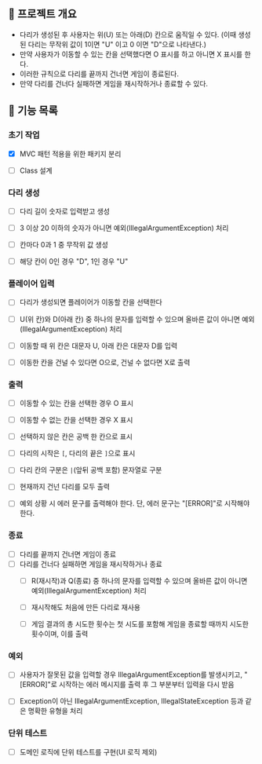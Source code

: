 ## 🎯 프로젝트 개요
- 다리가 생성된 후 사용자는 위(U) 또는 아래(D) 칸으로 움직일 수 있다.
(이때 생성된 다리는 무작위 값이 1이면 "U" 이고 0 이면 "D"으로 나타낸다.)
- 만약 사용자가 이동할 수 있는 칸을 선택했다면 O 표시를 하고 아니면 X 표시를 한다.
- 이러한 규칙으로 다리를 끝까지 건너면 게임이 종료된다.
- 만약 다리를 건너다 실패하면 게임을 재시작하거나 종료할 수 있다.

## 🚀 기능 목록
### 초기 작업
- [x] MVC 패턴 적용을 위한 패키지 분리
- [ ] Class 설계


### 다리 생성
- [ ] 다리 길이 숫자로 입력받고 생성
- [ ] 3 이상 20 이하의 숫자가 아니면 예외(IllegalArgumentException) 처리
- [ ] 칸마다 0과 1 중 무작위 값 생성 
- [ ] 해당 칸이 0인 경우 "D", 1인 경우 "U"
  

### 플레이어 입력
- [ ] 다리가 생성되면 플레이어가 이동할 칸을 선택한다
- [ ]  U(위 칸)와 D(아래 칸) 중 하나의 문자를 입력할 수 있으며 올바른 값이 아니면 예외(IllegalArgumentException) 처리
- [ ] 이동할 때 위 칸은 대문자 U, 아래 칸은 대문자 D를 입력
- [ ] 이동한 칸을 건널 수 있다면 O으로, 건널 수 없다면 X로 출력


### 출력 
- [ ] 이동할 수 있는 칸을 선택한 경우 O 표시
- [ ] 이동할 수 없는 칸을 선택한 경우 X 표시
- [ ] 선택하지 않은 칸은 공백 한 칸으로 표시
- [ ] 다리의 시작은 `[`, 다리의 끝은 `]`으로 표시
- [ ] 다리 칸의 구분은 ` | `(앞뒤 공백 포함) 문자열로 구분
- [ ] 현재까지 건넌 다리를 모두 출력
- [ ] 예외 상황 시 에러 문구를 출력해야 한다. 단, 에러 문구는 "[ERROR]"로 시작해야 한다.


### 종료
- [ ] 다리를 끝까지 건너면 게임이 종료
- [ ] 다리를 건너다 실패하면 게임을 재시작하거나 종료
  - [ ] R(재시작)과 Q(종료) 중 하나의 문자를 입력할 수 있으며 올바른 값이 아니면 예외(IllegalArgumentException) 처리
  - [ ] 재시작해도 처음에 만든 다리로 재사용
  - [ ] 게임 결과의 총 시도한 횟수는 첫 시도를 포함해 게임을 종료할 때까지 시도한 횟수이며, 이를 출력


### 예외
- [ ] 사용자가 잘못된 값을 입력할 경우 IllegalArgumentException를 발생시키고, "[ERROR]"로 시작하는 에러 메시지를 출력 후 그 부분부터 입력을 다시 받음
- [ ] Exception이 아닌 IllegalArgumentException, IllegalStateException 등과 같은 명확한 유형을 처리


### 단위 테스트
- [ ] 도메인 로직에 단위 테스트를 구현(UI 로직 제외)


